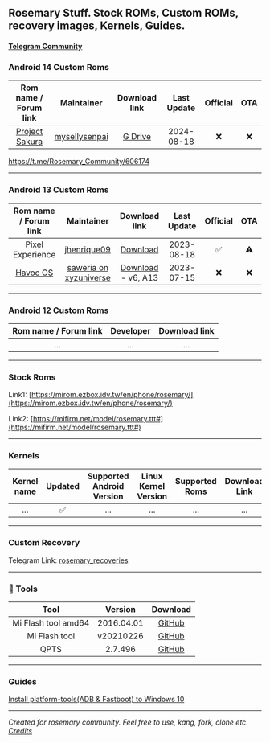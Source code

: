 ## Rosemary Stuff. Stock ROMs, Custom ROMs, recovery images, Kernels, Guides.

#### [Telegram Community](https://web.telegram.org/k/#@Rosemary_Community)

### Android 14 Custom Roms

|                    Rom name / Forum link                     |                          Maintainer                          |                        Download link                         | Last Update | Official | OTA  |
| :----------------------------------------------------------: | :----------------------------------------------------------: | :----------------------------------------------------------: | :---------: | :------: | :--: |
| [Project Sakura](https://t.me/Rosemary_Community/606174) | [mysellysenpai](https://t.me/@mysellysenpai) |     [G Drive](https://drive.google.com/file/d/1TFGoI7toSDbwaAWUROdW3sNT4RW8Lx0Q/view?usp=drivesdk)         | 2024-08-18 |   ❌     |  ❌  |
https://t.me/Rosemary_Community/606174
***

### Android 13 Custom Roms

|                    Rom name / Forum link                     |                          Maintainer                          |                        Download link                         | Last Update | Official | OTA  |
| :----------------------------------------------------------: | :----------------------------------------------------------: | :----------------------------------------------------------: | :---------: | :------: | :--: |
| Pixel Experience | [jhenrique09](https://t.me/jhenrique09) |     [Download](https://get.pixelexperience.org/rosemary)      | 2023-08-18  |    ✅     |  ⚠️   |
| [Havoc OS](https://t.me/Rosemary_Update/427?comment=122764) | [saweria on xyzuniverse](https://saweria.co/xyzuniverse) |     [Download](https://devuploads.com/4tvcjcgzd69a) - v6, A13 | 2023-07-15  |    ❌     |  ❌   |

***

### Android 12 Custom Roms 

|                    Rom name / Forum link                     |                          Developer                           |                        Download link                         |
| :----------------------------------------------------------: | :----------------------------------------------------------: | :----------------------------------------------------------: |
|    ...    |               ...                     | ... |

***

### Stock Roms 

Link1: [https://mirom.ezbox.idv.tw/en/phone/rosemary/](https://mirom.ezbox.idv.tw/en/phone/rosemary/)

Link2: [https://mifirm.net/model/rosemary.ttt#](https://mifirm.net/model/rosemary.ttt#)

***

### Kernels

|                         Kernel name                          | Updated | Supported Android Version | Linux Kernel Version |   Supported Roms   |                        Download Link                         |
| :----------------------------------------------------------: | :-----: | :-----------------------: | :------------------: | :----------------: | :----------------------------------------------------------: |
|        ...          |    ✅    |         ...         |       ...       | ... |         ...            |

***

### Custom Recovery

Telegram Link: [rosemary_recoveries](https://web.telegram.org/k/#@rosemary_recoveries)

***

### 🔧 Tools  

|        Tool         |  Version   |                           Download                           |
| :-----------------: | :--------: | :----------------------------------------------------------: |
| Mi Flash tool amd64 | 2016.04.01 | [GitHub](https://github.com/Caticer/rosemary-stuff/raw/master/tools/MiPhone.exe) |
|    Mi Flash tool    | v20210226  | [GitHub](https://github.com/Caticer/rosemary-stuff/raw/master/tools/MiFlash.7z) |
|        QPTS         |  2.7.496   | [GitHub](https://github.com/Caticer/rosemary-stuff/raw/master/tools/QPST.7z) |

*** 

### Guides

[Install platform-tools(ADB & Fastboot) to Windows 10](https://caticer.github.io/platformtoolswin10/)

***

*Created for rosemary community. Feel free to use, kang, fork, clone etc. [Credits](https://github.com/TheDoop/daisy-stuff)*
